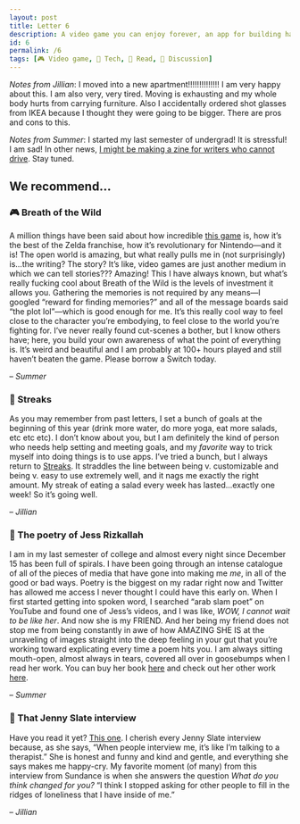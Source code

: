 ```yaml
---
layout: post
title: Letter 6
description: A video game you can enjoy forever, an app for building habits, a cool poet, and a Jenny Slate interview.
id: 6
permalink: /6
tags: [🎮 Video game, 📱 Tech, 📖 Read, 💬 Discussion]
---
```


_Notes from Jillian_: I moved into a new apartment!!!!!!!!!!!!!! I am very happy about this. I am also very, very tired. Moving is exhausting and my whole body hurts from carrying furniture. Also I accidentally ordered shot glasses from IKEA because I thought they were going to be bigger. There are pros and cons to this.

_Notes from Summer_: I started my last semester of undergrad! It is stressful! I am sad! In other news, [I might be making a zine for writers who cannot drive](https://twitter.com/summabis/status/1089638974723780608). Stay tuned.

## We recommend…

### 🎮 Breath of the Wild

A million things have been said about how incredible [this game](https://www.zelda.com/breath-of-the-wild/) is, how it’s the best of the Zelda franchise, how it’s revolutionary for Nintendo—and it is! The open world is amazing, but what really pulls me in (not surprisingly) is…the writing? The story? It’s like, video games are just another medium in which we can tell stories??? Amazing! This I have always known, but what’s really fucking cool about Breath of the Wild is the levels of investment it allows you. Gathering the memories is not required by any means—I googled “reward for finding memories?” and all of the message boards said “the plot lol”—which is good enough for me. It’s this really cool way to feel close to the character you’re embodying, to feel close to the world you’re fighting for. I’ve never really found cut-scenes a bother, but I know others have; here, you build your own awareness of what the point of everything is. It’s weird and beautiful and I am probably at 100+ hours played and still haven’t beaten the game. Please borrow a Switch today.

– _Summer_

### 📱 Streaks

As you may remember from past letters, I set a bunch of goals at the beginning of this year (drink more water, do more yoga, eat more salads, etc etc etc). I don’t know about you, but I am definitely the kind of person who needs help setting and meeting goals, and my _favorite_ way to trick myself into doing things is to use apps. I’ve tried a bunch, but I always return to [Streaks](https://streaksapp.com/). It straddles the line between being v. customizable and being v. easy to use extremely well, and it nags me exactly the right amount. My streak of eating a salad every week has lasted...exactly one week! So it’s going well.

– _Jillian_

### 📖 The poetry of Jess Rizkallah

I am in my last semester of college and almost every night since December 15 has been full of spirals. I have been going through an intense catalogue of all of the pieces of media that have gone into making me _me_, in all of the good or bad ways. Poetry is the biggest on my radar right now and Twitter has allowed me access I never thought I could have this early on. When I first started getting into spoken word, I searched “arab slam poet” on YouTube and found one of Jess’s videos, and I was like, _WOW, I cannot wait to be like her_. And now she is my FRIEND. And her being my friend does not stop me from being constantly in awe of how AMAZING SHE IS at the unraveling of images straight into the deep feeling in your gut that you’re working toward explicating every time a poem hits you. I am always sitting mouth-open, almost always in tears, covered all over in goosebumps when I read her work. You can buy her book [here](https://www.uapress.com/product/the-magic-my-body-becomes/) and check out her other work [here](https://www.jessrizkallah.com/).   

– _Summer_

### 💬 That Jenny Slate interview

Have you read it yet? [This one](https://www.vulture.com/2019/01/jenny-slate-interview-the-sunlight-night-at-sundance.html).  I cherish every Jenny Slate interview because, as she says, “When people interview me, it’s like I’m talking to a therapist.” She is honest and funny and kind and gentle, and everything she says makes me happy-cry. My favorite moment (of many) from this interview from Sundance is when she answers the question *What do you think changed for you?* “I think I stopped asking for other people to fill in the ridges of loneliness that I have inside of me.”

– _Jillian_
